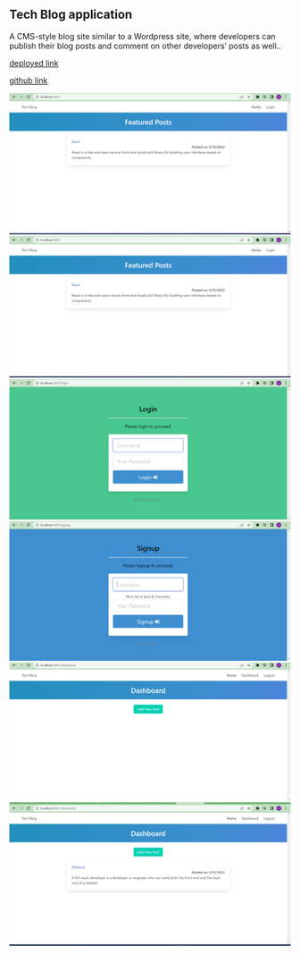 ## Tech Blog application

A CMS-style blog site similar to a Wordpress site, where developers can publish their blog posts and comment on other developers’ posts as well.. <br>

[deployed link](https://tech-blog-app1.herokuapp.com/)<br>

[github link](https://github.com/Karbuuno/tech-blog-app)

![alt first page image](./public/image/image1.png)
![alt first page image](./public/image/image2.png)
![alt first page image](./public/image/image3.png)
![alt first page image](./public/image/image4.png)
![alt first page image](./public/image/image5.png)
![alt first page image](./public/image/image6.png)

